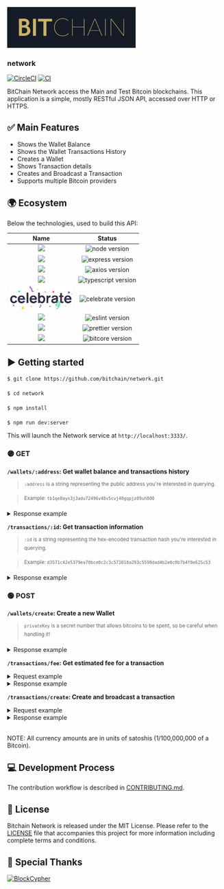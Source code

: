 <img alt="Logo" src=".github/assets/bitchain_logo.png" width="300px">

### network

[![CircleCI](https://circleci.com/gh/bitchain/network.svg?style=svg)](https://circleci.com/gh/bitchain/network)
[![CI](https://github.com/bitchain/network/actions/workflows/main.yml/badge.svg)]()

BitChain Network access the Main and Test Bitcoin blockchains. This application is a simple, mostly RESTful JSON API, accessed over HTTP or HTTPS.

## ✅ Main Features
- Shows the Wallet Balance
- Shows the Wallet Transactions History
- Creates a Wallet
- Shows Transaction details
- Creates and Broadcast a Transaction
- Supports multiple Bitcoin providers

## 🌍 Ecosystem

Below the technologies, used to build this API:

|                      Name                                   |                         Status                          |
|:-----------------------------------------------------------:|:-------------------------------------------------------:|
|<img height="65" src="https://cdn.worldvectorlogo.com/logos/nodejs-1.svg"> | <img alt="node version" src="https://img.shields.io/badge/nodejs-v14.15.4-blue"> |
|<img height="38" src="https://cdn.worldvectorlogo.com/logos/express-109.svg"> | <img alt="express version" src="https://img.shields.io/badge/express-v4.17.1-blue">|
|<img height="20" src="https://axios-http.com/assets/logo.svg"> | <img alt="axios version" src="https://img.shields.io/badge/axios-v0.21.4-blue">|
|<img height="60" src="https://cdn.worldvectorlogo.com/logos/typescript.svg"> | <img alt="typescript version" src="https://img.shields.io/badge/typescript-v4.1.3-blue"> |
|<img height="55" src="https://raw.githubusercontent.com/arb/celebrate/master/images/logo.svg"> | <img alt="celebrate version" src="https://img.shields.io/badge/celebrate-v13.0.4-blue">|
|<img height="60" src="https://cdn.worldvectorlogo.com/logos/eslint-1.svg"> | <img alt="eslint version" src="https://img.shields.io/badge/eslint-v7.17.0-blue"> |
|<img height="60" src="https://cdn.worldvectorlogo.com/logos/prettier-2.svg"> | <img alt="prettier version" src="https://img.shields.io/badge/prettier-v2.2.1-blue"> |
|<img height="42" src="https://cdn.worldvectorlogo.com/logos/bitpay.svg"> | <img alt="bitcore version" src="https://img.shields.io/badge/bitcore_lib-v8.24.1-blue"> |



## ▶️ Getting started

```bash
$ git clone https://github.com/bitchain/network.git

$ cd network

$ npm install

$ npm run dev:server
```

This will launch the Network service at `http://localhost:3333/`.

### 🟣 GET

**`/wallets/:address`: Get wallet balance and transactions history**

> <sup>`:address` is a string representing the public address you're interested in querying.</sup>

> <sup>Example: `tb1qe8ayn3j3adu72496v48v5cvj40gqpjz09uh800` </sup>

<details>
<summary>Response example</summary>
<br>

```json
{
  "address": "tb1qe8ayn3j3adu72496v48v5cvj40gqpjz09uh800",
  "balance": 1030000,
  "confirmedBalance": 1030000,
  "unconfirmedBalance": 0,
  "transactionsReference": [
    {
      "transactionId": "d8db85b8aa834bab65c59eac0159ad166c3b89e09a06520412c9821e71222f52",
      "confirmations": 10,
      "value": 10000,
      "blockHeight": 1938604
    },
    ...
  ]
}
```
</details>


**`/transactions/:id`: Get transaction information**

> <sup>`:id` is a string representing the hex-encoded transaction hash you're interested in querying.</sup>

> <sup>Example: `d3571c42e5379ea70bce0c2c3c571018a293c5598dad4b2e0c0b7b4f0e625c53` </sup>

<details>
<summary>Response example</summary>
<br>

```json
{
  "id": "d3571c42e5379ea70bce0c2c3c571018a293c5598dad4b2e0c0b7b4f0e625c53",
  "fee": 24547,
  "confirmations": 4,
  "date": "2021-03-02T21:02:23.000Z",
  "transactionInput": [
    {
      "address": "tb1q3yyq37lalgq0chareur9yykgtgpqwztt5uezvz",
      "value": 78836818
    },
    ...
  ],
  "transactionOutput": [
    {
      "address": "mhfNudm6YDYnYkegFSjcsppucpAA8TRviD",
      "value": 100000000
    },
    ...
  ]
}
```
</details>



### 🟢 POST

**`/wallets/create`: Create a new Wallet**
> <sup> `privateKey` is a secret number that allows bitcoins to be spent, so be careful when handling it!</sup>

<details>
<summary>Response example</summary>
<br>

```json
{
  "address": "mffzq5WLcJVsokpSjVgPmjPmUCK5K2UoZN",
  "privateKey": "cW33mrcvCY2YzoFegug4xfQ8U4yNEAeLRUs2z78ZwCwb4w1Fn35K"
}
```
</details>


**`/transactions/fee`: Get estimated fee for a transaction**

<details>
<summary>Request example</summary>
<br>

```json
{
  "addressFrom": "muwAf337HUDpuajeA2yERod4bPZyWpcqbd",
  "addressTo": "mjDaJzEDCjiS86jJWmpn38nGe2A9N7EStd",
  "value": 10000
}
```
</details>

<details>
<summary>Response example</summary>
<br>

```json
{
  "transactionEstimatedFee": 15200
}
```
</details>


**`/transactions/create`: Create and broadcast a transaction**

<details>
<summary>Request example</summary>
<br>

```json
{
  "privateKey": "cW33mrcvCY2YzoFegug4xfQ8U4yNEAeLRUs2z78ZwCwb4w1Fn35K",
  "addressTo": "muwAf337HUDpuajeA2yERod4bPZyWpcqbd",
  "value": 1000
}
```
</details>

<details>
<summary>Response example</summary>
<br>

```json
{
  "id": "9b04e5034e547e0e47291488a2986e5120b0dd38e01541f7ee71136d2a676877",
  "fee": 13700,
  "transactionInput": [
    {
      "address": "mjDaJzEDCjiS86jJWmpn38nGe2A9N7EStd",
      "value": 41700
    }
  ],
  "transactionOutput": [
    {
      "address": "muwAf337HUDpuajeA2yERod4bPZyWpcqbd",
      "value": 1000
    },
    ...
  ]
}
```
</details>

</br>

NOTE: All currency amounts are in units of satoshis (1/100,000,000 of a Bitcoin).


## 💻 Development Process

The contribution workflow is described in [CONTRIBUTING.md](CONTRIBUTING.md).

## 📝 License

Bitchain Network is released under the MIT License. Please refer to the [LICENSE](LICENSE) file that accompanies this project for more information including complete terms and conditions.

## 💜 Special Thanks

<a href="https://github.com/blockcypher">
  <img src="https://live.blockcypher.com/static/img/logo.svg" alt="BlockCypher" height="40">
</a>
